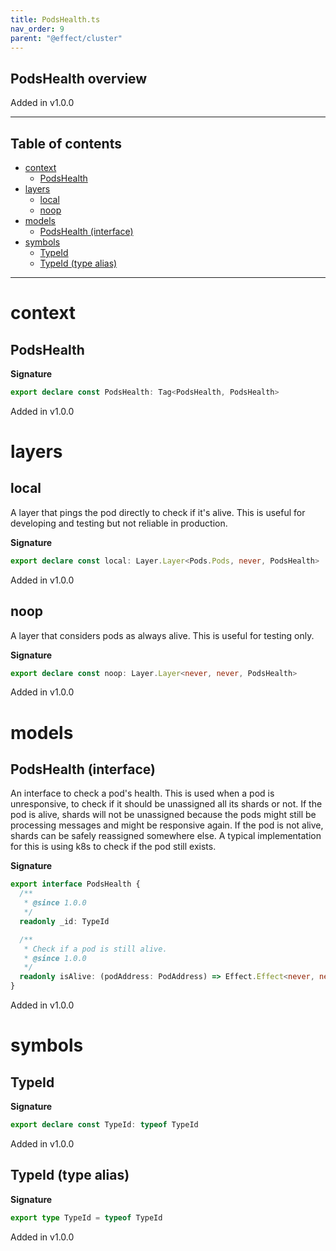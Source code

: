 ```yaml
---
title: PodsHealth.ts
nav_order: 9
parent: "@effect/cluster"
---
```


## PodsHealth overview

Added in v1.0.0

---

<h2 class="text-delta">Table of contents</h2>

- [context](#context)
  - [PodsHealth](#podshealth)
- [layers](#layers)
  - [local](#local)
  - [noop](#noop)
- [models](#models)
  - [PodsHealth (interface)](#podshealth-interface)
- [symbols](#symbols)
  - [TypeId](#typeid)
  - [TypeId (type alias)](#typeid-type-alias)

---

# context

## PodsHealth

**Signature**

```ts
export declare const PodsHealth: Tag<PodsHealth, PodsHealth>
```

Added in v1.0.0

# layers

## local

A layer that pings the pod directly to check if it's alive.
This is useful for developing and testing but not reliable in production.

**Signature**

```ts
export declare const local: Layer.Layer<Pods.Pods, never, PodsHealth>
```

Added in v1.0.0

## noop

A layer that considers pods as always alive.
This is useful for testing only.

**Signature**

```ts
export declare const noop: Layer.Layer<never, never, PodsHealth>
```

Added in v1.0.0

# models

## PodsHealth (interface)

An interface to check a pod's health.
This is used when a pod is unresponsive, to check if it should be unassigned all its shards or not.
If the pod is alive, shards will not be unassigned because the pods might still be processing messages and might be responsive again.
If the pod is not alive, shards can be safely reassigned somewhere else.
A typical implementation for this is using k8s to check if the pod still exists.

**Signature**

```ts
export interface PodsHealth {
  /**
   * @since 1.0.0
   */
  readonly _id: TypeId

  /**
   * Check if a pod is still alive.
   * @since 1.0.0
   */
  readonly isAlive: (podAddress: PodAddress) => Effect.Effect<never, never, boolean>
}
```

Added in v1.0.0

# symbols

## TypeId

**Signature**

```ts
export declare const TypeId: typeof TypeId
```

Added in v1.0.0

## TypeId (type alias)

**Signature**

```ts
export type TypeId = typeof TypeId
```

Added in v1.0.0
